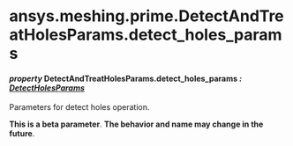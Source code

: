 <a id="ansys-meshing-prime-detectandtreatholesparams-detect-holes-params"></a>

# ansys.meshing.prime.DetectAndTreatHolesParams.detect_holes_params

<a id="ansys.meshing.prime.DetectAndTreatHolesParams.detect_holes_params"></a>

#### *property* DetectAndTreatHolesParams.detect_holes_params *: [DetectHolesParams](ansys.meshing.prime.DetectHolesParams.md#ansys.meshing.prime.DetectHolesParams)*

Parameters for detect holes operation.

**This is a beta parameter**. **The behavior and name may change in the future**.

<!-- !! processed by numpydoc !! -->
